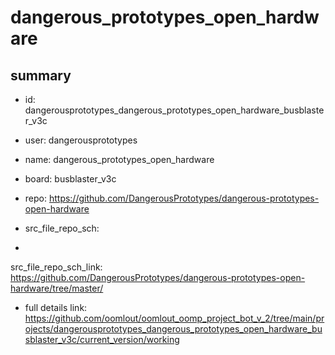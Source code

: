 # dangerous_prototypes_open_hardware
 
## summary 
* id: dangerousprototypes_dangerous_prototypes_open_hardware_busblaster_v3c
* user: dangerousprototypes
* name: dangerous_prototypes_open_hardware
* board: busblaster_v3c
* repo: https://github.com/DangerousPrototypes/dangerous-prototypes-open-hardware



* src_file_repo_sch: 
*
 src_file_repo_sch_link: https://github.com/DangerousPrototypes/dangerous-prototypes-open-hardware/tree/master/
* full details link: https://github.com/oomlout/oomlout_oomp_project_bot_v_2/tree/main/projects/dangerousprototypes_dangerous_prototypes_open_hardware_busblaster_v3c/current_version/working  







